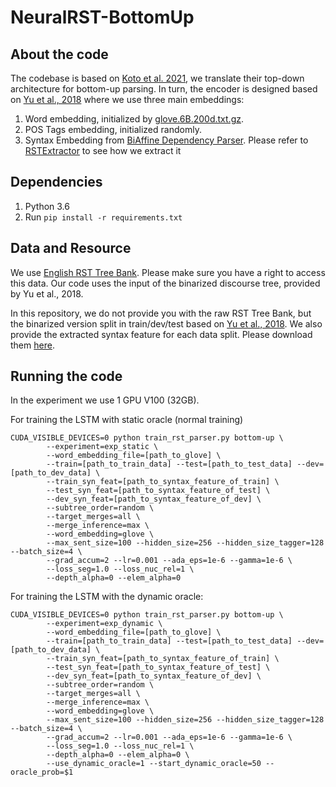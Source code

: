 # NeuralRST-BottomUp

## About the code
The codebase is based on [Koto et al. 2021](https://github.com/fajri91/NeuralRST-TopDown), we translate their top-down architecture for bottom-up parsing.
In turn, the encoder is designed based on [Yu et al., 2018](https://github.com/yunan4nlp/NNDisParser) where we use three main embeddings: 
1) Word embedding, initialized by [glove.6B.200d.txt.gz](https://nlp.stanford.edu/projects/glove/).
2) POS Tags embedding, initialized randomly.
3) Syntax Embedding from [BiAffine Dependency Parser](https://arxiv.org/abs/1611.01734). Please refer to [RSTExtractor](https://github.com/fajri91/RSTExtractor) to see how we extract it

## Dependencies 
1. Python 3.6
2. Run `pip install -r requirements.txt`

## Data and Resource

We use [English RST Tree Bank](https://catalog.ldc.upenn.edu/LDC2002T07). Please make sure you have a right 
to access this data. Our code uses the input of the binarized discourse tree, provided by Yu et al., 2018. 

In this repository, we do not provide you with the raw RST Tree Bank, but the binarized version split 
in train/dev/test based on [Yu et al., 2018](https://github.com/yunan4nlp/NNDisParser). We also provide
the extracted syntax feature for each data split. Please download them [here](https://drive.google.com/file/d/1mSS6Nj8vkiU9Q6q8r-I7p2fh44NOdFsZ/view).

## Running the code

In the experiment we use 1 GPU V100 (32GB).

For training the LSTM with static oracle (normal training)
```
CUDA_VISIBLE_DEVICES=0 python train_rst_parser.py bottom-up \
        --experiment=exp_static \
        --word_embedding_file=[path_to_glove] \
        --train=[path_to_train_data] --test=[path_to_test_data] --dev=[path_to_dev_data] \
        --train_syn_feat=[path_to_syntax_feature_of_train] \
        --test_syn_feat=[path_to_syntax_feature_of_test] \
        --dev_syn_feat=[path_to_syntax_feature_of_dev] \
        --subtree_order=random \
        --target_merges=all \
        --merge_inference=max \
        --word_embedding=glove \
        --max_sent_size=100 --hidden_size=256 --hidden_size_tagger=128 --batch_size=4 \
        --grad_accum=2 --lr=0.001 --ada_eps=1e-6 --gamma=1e-6 \
        --loss_seg=1.0 --loss_nuc_rel=1 \
        --depth_alpha=0 --elem_alpha=0 
```

For training the LSTM with the dynamic oracle:
```
CUDA_VISIBLE_DEVICES=0 python train_rst_parser.py bottom-up \
        --experiment=exp_dynamic \
        --word_embedding_file=[path_to_glove] \
        --train=[path_to_train_data] --test=[path_to_test_data] --dev=[path_to_dev_data] \
        --train_syn_feat=[path_to_syntax_feature_of_train] \
        --test_syn_feat=[path_to_syntax_feature_of_test] \
        --dev_syn_feat=[path_to_syntax_feature_of_dev] \
        --subtree_order=random \
        --target_merges=all \
        --merge_inference=max \
        --word_embedding=glove \
        --max_sent_size=100 --hidden_size=256 --hidden_size_tagger=128 --batch_size=4 \
        --grad_accum=2 --lr=0.001 --ada_eps=1e-6 --gamma=1e-6 \
        --loss_seg=1.0 --loss_nuc_rel=1 \
        --depth_alpha=0 --elem_alpha=0 \
        --use_dynamic_oracle=1 --start_dynamic_oracle=50 --oracle_prob=$1
```
